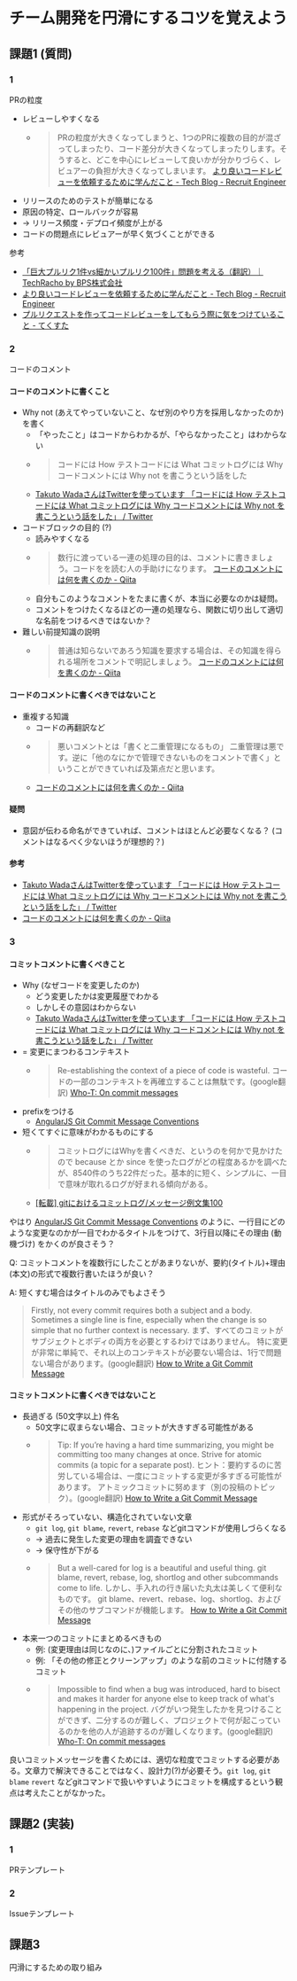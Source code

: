 # チーム開発を円滑にするコツを覚えよう

## 課題1 (質問)

### 1

PRの粒度

- レビューしやすくなる
  - >PRの粒度が大きくなってしまうと、1つのPRに複数の目的が混ざってしまったり、コード差分が大きくなってしまったりします。そうすると、どこを中心にレビューして良いかが分かりづらく、レビュアーの負担が大きくなってしまいます。 [より良いコードレビューを依頼するために学んだこと - Tech Blog - Recruit Engineer](https://engineer.recruit-lifestyle.co.jp/techblog/2017-02-07-code-review/)
- リリースのためのテストが簡単になる
- 原因の特定、ロールバックが容易
- → リリース頻度・デプロイ頻度が上がる
- コードの問題点にレビュアーが早く気づくことができる

参考

- [「巨大プルリク1件vs細かいプルリク100件」問題を考える（翻訳）｜TechRacho by BPS株式会社](https://techracho.bpsinc.jp/hachi8833/2018_02_07/51095)
- [より良いコードレビューを依頼するために学んだこと - Tech Blog - Recruit Engineer](https://engineer.recruit-lifestyle.co.jp/techblog/2017-02-07-code-review/)
- [プルリクエストを作ってコードレビューをしてもらう際に気をつけていること - てくすた](https://texta.pixta.jp/entry/2017/12/05/123000)

### 2

コードのコメント

#### コードのコメントに書くこと

- Why not (あえてやっていないこと、なぜ別のやり方を採用しなかったのか) を書く
  - 「やったこと」はコードからわかるが、「やらなかったこと」はわからない
  - > コードには How
テストコードには What
コミットログには Why
コードコメントには Why not
を書こうという話をした
  - [Takuto WadaさんはTwitterを使っています 「コードには How テストコードには What コミットログには Why コードコメントには Why not を書こうという話をした」 / Twitter](https://twitter.com/t_wada/status/904916106153828352)
- コードブロックの目的 (?)
  - 読みやすくなる
  - > 数行に渡っている一連の処理の目的は、コメントに書きましょう。コードをを読む人の手助けになります。 [コードのコメントには何を書くのか - Qiita](https://qiita.com/ndxbn/items/8aa0c2a3c7ef1f044ffb)
  - 自分もこのようなコメントをたまに書くが、本当に必要なのかは疑問。
  - コメントをつけたくなるほどの一連の処理なら、関数に切り出して適切な名前をつけるべきではないか？
- 難しい前提知識の説明
  - > 普通は知らないであろう知識を要求する場合は、その知識を得られる場所をコメントで明記しましょう。 [コードのコメントには何を書くのか - Qiita](https://qiita.com/ndxbn/items/8aa0c2a3c7ef1f044ffb)

#### コードのコメントに書くべきではないこと

- 重複する知識
  - コードの再翻訳など
  - >悪いコメントとは「書くと二重管理になるもの」
二重管理は悪です。逆に「他のなにかで管理できないものをコメントで書く」ということができていれば及第点だと思います。
  - [コードのコメントには何を書くのか - Qiita](https://qiita.com/ndxbn/items/8aa0c2a3c7ef1f044ffb)

#### 疑問

- 意図が伝わる命名ができていれば、コメントはほとんど必要なくなる？ (コメントはなるべく少ないほうが理想的？)

#### 参考

- [Takuto WadaさんはTwitterを使っています 「コードには How テストコードには What コミットログには Why コードコメントには Why not を書こうという話をした」 / Twitter](https://twitter.com/t_wada/status/904916106153828352)
- [コードのコメントには何を書くのか - Qiita](https://qiita.com/ndxbn/items/8aa0c2a3c7ef1f044ffb)

### 3

#### コミットコメントに書くべきこと

- Why (なぜコードを変更したのか)
  - どう変更したかは変更履歴でわかる
  - しかしその意図はわからない
  - [Takuto WadaさんはTwitterを使っています 「コードには How テストコードには What コミットログには Why コードコメントには Why not を書こうという話をした」 / Twitter](https://twitter.com/t_wada/status/904916106153828352)
- = 変更にまつわるコンテキスト
  - > Re-establishing the context of a piece of code is wasteful. 
コードの一部のコンテキストを再確立することは無駄です。(google翻訳)
[Who-T: On commit messages](http://who-t.blogspot.com/2009/12/on-commit-messages.html)
- prefixをつける
  - [AngularJS Git Commit Message Conventions](https://gist.github.com/stephenparish/9941e89d80e2bc58a153)
- 短くてすぐに意味がわかるものにする
  - > コミットログにはWhyを書くべきだ、というのを何かで見かけたので because とか since を使ったログがどの程度あるかを調べたが、8540件のうち22件だった。基本的に短く、シンプルに、一目で意味が取れるログが好まれる傾向がある。
  - [[転載] gitにおけるコミットログ/メッセージ例文集100](https://gist.github.com/mono0926/e6ffd032c384ee4c1cef5a2aa4f778d7)

やはり [AngularJS Git Commit Message Conventions](https://gist.github.com/stephenparish/9941e89d80e2bc58a153) のように、一行目にどのような変更なのかが一目でわかるタイトルをつけて、3行目以降にその理由 (動機づけ) をかくのが良さそう？

Q: コミットコメントを複数行にしたことがあまりないが、要約(タイトル)+理由(本文)の形式で複数行書いたほうが良い？

A: 短くすむ場合はタイトルのみでもよさそう

> Firstly, not every commit requires both a subject and a body. Sometimes a single line is fine, especially when the change is so simple that no further context is necessary.
> まず、すべてのコミットがサブジェクトとボディの両方を必要とするわけではありません。 特に変更が非常に単純で、それ以上のコンテキストが必要ない場合は、1行で問題ない場合があります。(google翻訳)
> [How to Write a Git Commit Message](https://cbea.ms/git-commit/)

#### コミットコメントに書くべきではないこと

- 長過ぎる (50文字以上) 件名
  - 50文字に収まらない場合、コミットが大きすぎる可能性がある
  - > Tip: If you’re having a hard time summarizing, you might be committing too many changes at once. Strive for atomic commits (a topic for a separate post).
ヒント：要約するのに苦労している場合は、一度にコミットする変更が多すぎる可能性があります。 アトミックコミットに努めます（別の投稿のトピック）。(google翻訳)
[How to Write a Git Commit Message](https://cbea.ms/git-commit/)
- 形式がそろっていない、構造化されていない文章
  - `git log`, `git blame`, `revert`, `rebase` などgitコマンドが使用しづらくなる
  - → 過去に発生した変更の理由を調査できない
  - → 保守性が下がる
  - > But a well-cared for log is a beautiful and useful thing. git blame, revert, rebase, log, shortlog and other subcommands come to life. 
しかし、手入れの行き届いた丸太は美しくて便利なものです。 git blame、revert、rebase、log、shortlog、およびその他のサブコマンドが機能します。
[How to Write a Git Commit Message](https://cbea.ms/git-commit/)
- 本来一つのコミットにまとめるべきもの
  - 例: (変更理由は同じなのに、)ファイルごとに分割されたコミット
  - 例: 「その他の修正とクリーンアップ」のような前のコミットに付随するコミット
  - > Impossible to find when a bug was introduced, hard to bisect and makes it harder for anyone else to keep track of what's happening in the project.
バグがいつ発生したかを見つけることができず、二分するのが難しく、プロジェクトで何が起こっているのかを他の人が追跡するのが難しくなります。(google翻訳)
[Who-T: On commit messages](http://who-t.blogspot.com/2009/12/on-commit-messages.html)

良いコミットメッセージを書くためには、適切な粒度でコミットする必要がある。文章力で解決できることではなく、設計力(?)が必要そう。`git log`, `git blame` `revert` などgitコマンドで扱いやすいようにコミットを構成するという観点は考えたことがなかった。

## 課題2 (実装)

### 1

PRテンプレート

### 2

Issueテンプレート

## 課題3

円滑にするための取り組み
